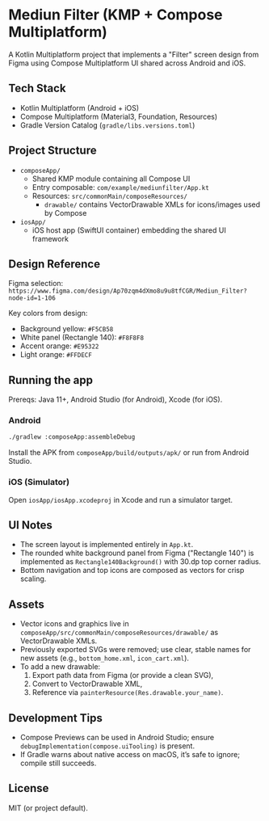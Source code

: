 # Mediun Filter (KMP + Compose Multiplatform)

A Kotlin Multiplatform project that implements a "Filter" screen design from Figma using Compose Multiplatform UI shared across Android and iOS.

## Tech Stack
- Kotlin Multiplatform (Android + iOS)
- Compose Multiplatform (Material3, Foundation, Resources)
- Gradle Version Catalog (`gradle/libs.versions.toml`)

## Project Structure
- `composeApp/`
  - Shared KMP module containing all Compose UI
  - Entry composable: `com/example/mediunfilter/App.kt`
  - Resources: `src/commonMain/composeResources/`
    - `drawable/` contains VectorDrawable XMLs for icons/images used by Compose
- `iosApp/`
  - iOS host app (SwiftUI container) embedding the shared UI framework

## Design Reference
Figma selection: `https://www.figma.com/design/Ap70zqm4dXmo8u9u8tfCGR/Mediun_Filter?node-id=1-106`

Key colors from design:
- Background yellow: `#F5CB58`
- White panel (Rectangle 140): `#F8F8F8`
- Accent orange: `#E95322`
- Light orange: `#FFDECF`

## Running the app
Prereqs: Java 11+, Android Studio (for Android), Xcode (for iOS).

### Android
```bash
./gradlew :composeApp:assembleDebug
```
Install the APK from `composeApp/build/outputs/apk/` or run from Android Studio.

### iOS (Simulator)
Open `iosApp/iosApp.xcodeproj` in Xcode and run a simulator target.

## UI Notes
- The screen layout is implemented entirely in `App.kt`.
- The rounded white background panel from Figma ("Rectangle 140") is implemented as `Rectangle140Background()` with 30.dp top corner radius.
- Bottom navigation and top icons are composed as vectors for crisp scaling.

## Assets
- Vector icons and graphics live in `composeApp/src/commonMain/composeResources/drawable/` as VectorDrawable XMLs.
- Previously exported SVGs were removed; use clear, stable names for new assets (e.g., `bottom_home.xml`, `icon_cart.xml`).
- To add a new drawable:
  1) Export path data from Figma (or provide a clean SVG),
  2) Convert to VectorDrawable XML,
  3) Reference via `painterResource(Res.drawable.your_name)`.

## Development Tips
- Compose Previews can be used in Android Studio; ensure `debugImplementation(compose.uiTooling)` is present.
- If Gradle warns about native access on macOS, it’s safe to ignore; compile still succeeds.

## License
MIT (or project default).